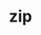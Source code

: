 ---
title: "zip"
layout: cache
categories: [package, develop-2024-03-24]
meta: {"versions": ["3.0"], "compilers": ["gcc@=11.4.0", "gcc@=9.4.0"], "oss": ["ubuntu20.04", "ubuntu22.04"], "platforms": ["linux"], "targets": ["neoverse_v1", "neoverse_v2", "ppc64le", "x86_64_v3"], "stacks": ["e4s", "e4s-neoverse-v2", "e4s-neoverse_v1", "e4s-power", "ml-linux-x86_64-cpu", "ml-linux-x86_64-cuda", "ml-linux-x86_64-rocm", "root"], "num_specs": 4, "num_specs_by_stack": {"e4s-power": 1, "root": 4, "e4s-neoverse_v1": 1, "e4s-neoverse-v2": 1, "ml-linux-x86_64-cuda": 1, "ml-linux-x86_64-cpu": 1, "e4s": 1, "ml-linux-x86_64-rocm": 1}}
spec_details: [{"hash": "xcp7pfu2knfmvrl7etvy7fyedvysf5s2", "compiler": "gcc@=9.4.0", "versions": ["3.0"], "os": "ubuntu20.04", "platform": "linux", "target": "ppc64le", "variants": ["build_system=makefile", "patches=14dc880,3bc30ba,5068e7c,51f48db,66ab4ce,a92fc4e,a95ed93,eb83fc8,f7d0bc4,fa8312c"], "stacks": ["e4s-power", "root"], "size": "-", "tarball": "https://binaries.spack.io/releases/develop-2024-03-24/build_cache/linux-ubuntu20.04-ppc64le/gcc-9.4.0/zip-3.0/linux-ubuntu20.04-ppc64le-gcc-9.4.0-zip-3.0-xcp7pfu2knfmvrl7etvy7fyedvysf5s2.spack"}, {"hash": "lnrcbamg5xa6pitdj4oovchzfrbydo2d", "compiler": "gcc@=11.4.0", "versions": ["3.0"], "os": "ubuntu22.04", "platform": "linux", "target": "neoverse_v1", "variants": ["build_system=makefile", "patches=14dc880,3bc30ba,5068e7c,51f48db,66ab4ce,a92fc4e,a95ed93,eb83fc8,f7d0bc4,fa8312c"], "stacks": ["e4s-neoverse_v1", "root"], "size": "-", "tarball": "https://binaries.spack.io/releases/develop-2024-03-24/build_cache/linux-ubuntu22.04-neoverse_v1/gcc-11.4.0/zip-3.0/linux-ubuntu22.04-neoverse_v1-gcc-11.4.0-zip-3.0-lnrcbamg5xa6pitdj4oovchzfrbydo2d.spack"}, {"hash": "vlg3v3xlqgjir5jycbg5gmj3lkmrkqay", "compiler": "gcc@=11.4.0", "versions": ["3.0"], "os": "ubuntu22.04", "platform": "linux", "target": "neoverse_v2", "variants": ["build_system=makefile", "patches=14dc880,3bc30ba,5068e7c,51f48db,66ab4ce,a92fc4e,a95ed93,eb83fc8,f7d0bc4,fa8312c"], "stacks": ["e4s-neoverse-v2", "root"], "size": "-", "tarball": "https://binaries.spack.io/releases/develop-2024-03-24/build_cache/linux-ubuntu22.04-neoverse_v2/gcc-11.4.0/zip-3.0/linux-ubuntu22.04-neoverse_v2-gcc-11.4.0-zip-3.0-vlg3v3xlqgjir5jycbg5gmj3lkmrkqay.spack"}, {"hash": "7dqroyszqc5mpthfdpvebp7kjajioeil", "compiler": "gcc@=11.4.0", "versions": ["3.0"], "os": "ubuntu22.04", "platform": "linux", "target": "x86_64_v3", "variants": ["build_system=makefile", "patches=14dc880,3bc30ba,5068e7c,51f48db,66ab4ce,a92fc4e,a95ed93,eb83fc8,f7d0bc4,fa8312c"], "stacks": ["ml-linux-x86_64-cuda", "ml-linux-x86_64-cpu", "e4s", "ml-linux-x86_64-rocm", "root"], "size": "-", "tarball": "https://binaries.spack.io/releases/develop-2024-03-24/build_cache/linux-ubuntu22.04-x86_64_v3/gcc-11.4.0/zip-3.0/linux-ubuntu22.04-x86_64_v3-gcc-11.4.0-zip-3.0-7dqroyszqc5mpthfdpvebp7kjajioeil.spack"}]
---